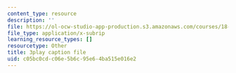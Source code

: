 ```yaml
---
content_type: resource
description: ''
file: https://ol-ocw-studio-app-production.s3.amazonaws.com/courses/18-086-mathematical-methods-for-engineers-ii-spring-2006/c05bc0cdc06e5b6c95e64ba515e016e2_sleOqiMUTXE.vtt
file_type: application/x-subrip
learning_resource_types: []
resourcetype: Other
title: 3play caption file
uid: c05bc0cd-c06e-5b6c-95e6-4ba515e016e2
---
```

